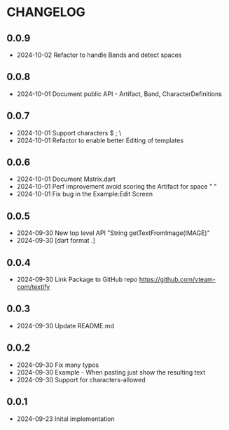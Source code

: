 # CHANGELOG

## 0.0.9

* 2024-10-02 Refactor to handle Bands and detect spaces

## 0.0.8

* 2024-10-01 Document public API - Artifact, Band, CharacterDefinitions

## 0.0.7

* 2024-10-01 Support characters  $  ;  \
* 2024-10-01 Refactor to enable better Editing of templates

## 0.0.6

* 2024-10-01 Document Matrix.dart
* 2024-10-01 Perf improvement avoid scoring the Artifact for space " "
* 2024-10-01 Fix bug in the Example:Edit Screen

## 0.0.5

* 2024-09-30 New top level API "String getTextFromImage(IMAGE)"
* 2024-09-30 [dart format .]

## 0.0.4

* 2024-09-30 Link Package to GitHub repo <https://github.com/vteam-com/textify>

## 0.0.3

* 2024-09-30 Update README.md

## 0.0.2

* 2024-09-30 Fix many typos
* 2024-09-30 Example - When pasting just show the resulting text
* 2024-09-30 Support for characters-allowed

## 0.0.1

* 2024-09-23 Inital implementation
